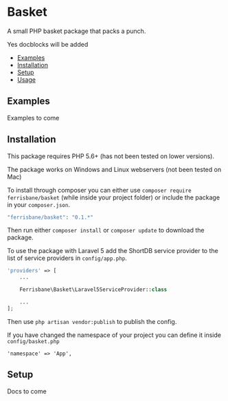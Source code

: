 # Basket
A small PHP basket package that packs a punch.

Yes docblocks will be added

- [Examples](#examples)
- [Installation](#installation)
- [Setup](#setup)
- [Usage](#usage)

## Examples

Examples to come


## Installation
This package requires PHP 5.6+ (has not been tested on lower versions).

The package works on Windows and Linux webservers (not been tested on Mac)

To install through composer you can either use `composer require ferrisbane/basket` (while inside your project folder) or include the package in your `composer.json`.

```php
"ferrisbane/basket": "0.1.*"
```

Then run either `composer install` or `composer update` to download the package.

To use the package with Laravel 5 add the ShortDB service provider to the list of service providers in `config/app.php`.

```php
'providers' => [
    ...

    Ferrisbane\Basket\Laravel5ServiceProvider::class

    ...
];
```

Then use `php artisan vendor:publish` to publish the config.

If you have changed the namespace of your project you can define it inside `config/basket.php`

`'namespace' => 'App',`


## Setup

Docs to come